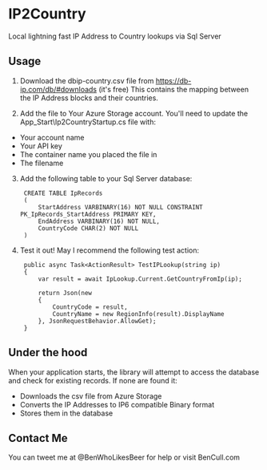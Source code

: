 # IP2Country
Local lightning fast IP Address to Country lookups via Sql Server

## Usage  
1. Download the dbip-country.csv file from https://db-ip.com/db/#downloads (it's free)
This contains the mapping between the IP Address blocks and their countries.

2. Add the file to Your Azure Storage account. You'll need to update the App_Start\Ip2CountryStartup.cs file with:
 - Your account name
 - Your API key
 - The container name you placed the file in
 - The filename
 
3. Add the following table to your Sql Server database:

        CREATE TABLE IpRecords
        (
            StartAddress VARBINARY(16) NOT NULL CONSTRAINT PK_IpRecords_StartAddress PRIMARY KEY,
            EndAddress VARBINARY(16) NOT NULL,
            CountryCode CHAR(2) NOT NULL
        )

4. Test it out! May I recommend the following test action:

        public async Task<ActionResult> TestIPLookup(string ip)
        {
            var result = await IpLookup.Current.GetCountryFromIp(ip);
    
            return Json(new
            {
                CountryCode = result,
                CountryName = new RegionInfo(result).DisplayName
            }, JsonRequestBehavior.AllowGet);
        }
    
## Under the hood
When your application starts, the library will attempt to access the database and check for existing records.
If none are found it:  
 - Downloads the csv file from Azure Storage
 - Converts the IP Addresses to IP6 compatible Binary format
 - Stores them in the database
 
## Contact Me
You can tweet me at @BenWhoLikesBeer for help or visit BenCull.com
